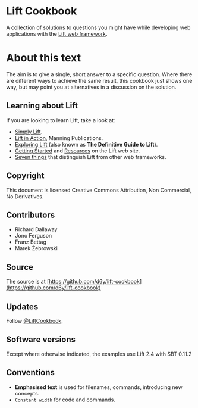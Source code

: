 Lift Cookbook
=============

A collection of solutions to questions you might have while developing web applications with the [Lift web framework](http://www.liftweb.net).

About this text
===============

The aim is to give a single, short answer to a specific question. Where there are different ways to achieve the same result, this cookbook just shows one way, but may point you at alternatives in a discussion on the solution. 

Learning about Lift
--------------------

If you are looking to learn Lift, take a look at:

* [Simply Lift](http://simply.liftweb.net/).
* [Lift in Action](http://www.manning.com/perrett/), Manning Publications.
* [Exploring Lift](http://exploring.liftweb.net/) (also known as __The Definitive Guide to Lift__).
* [Getting Started](http://liftweb.net/getting_started) and [Resources](http://www.assembla.com/spaces/liftweb/wiki/Resources) on the Lift web site.
* [Seven things](http://seventhings.liftweb.net/) that distinguish Lift from other web frameworks.

Copyright
---------

This document is licensed Creative Commons Attribution, Non Commercial, No Derivatives.

Contributors
------------

* Richard Dallaway
* Jono Ferguson
* Franz Bettag
* Marek Żebrowski


Source
------

The source is at [https://github.com/d6y/lift-cookbook](https://github.com/d6y/lift-cookbook)


Updates
-------

Follow [@LiftCookbook](https://twitter.com/#!/liftcookbook).

Software versions
-----------------

Except where otherwise indicated, the examples use Lift 2.4 with SBT 0.11.2


Conventions
-----------

* __Emphasised text__ is used for filenames, commands, introducing new concepts.
* `Constant width` for code and commands.
 


